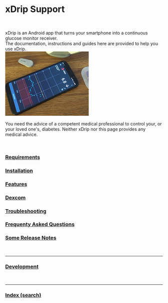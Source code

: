 # xDrip Support  
  
<br/>  
  
xDrip is an Android app that turns your smartphone into a continuous glucose monitor receiver.   
The documentation, instructions and guides here are provided to help you use xDrip.  
![](./docs/images/xDinaction.png)  

You need the advice of a competent medical professional to control your, or your loved one's, diabetes. Neither xDrip nor this page provides any medical advice.  
  
<br/>  
  
### [Requirements](./docs/Requirements_page.md)  
  
### [Installation](./docs/Installation_page.md)  
  
### [Features](./docs/Features_page.md)    
  
### [Dexcom](./docs/Dexcom_page.md)  

### [Troubleshooting](./docs/Troubleshooting_page.md)  
  
### [Frequenty Asked Questions](./docs/FAQ_page.md)  
  
### [Some Release Notes](./docs/ReleaseNotes.md)  
  
<br/>  
  
---  
  
### [Development](./docs/Development_page.md)  
  
<br/>  
  
---  
  
### [Index (search)](./Search_Index.md)  
  
